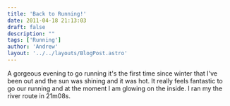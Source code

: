 ```yaml
---
title: 'Back to Running!'
date: 2011-04-18 21:13:03
draft: false
description: ""
tags: ['Running']
author: 'Andrew'
layout: '../../layouts/BlogPost.astro'
---
```


A gorgeous evening to go running it's the first time since winter that I've been out and the sun was shining and it was hot. It really feels fantastic to go our running and at the moment I am glowing on the inside. I ran my the river route in 21m08s.
